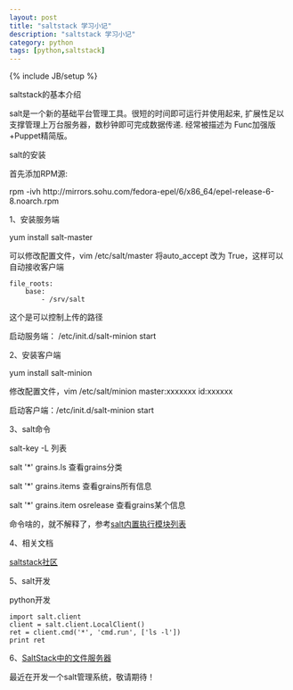 ```yaml
---
layout: post
title: "saltstack 学习小记"
description: "saltstack 学习小记"
category: python
tags: [python,saltstack]
---
```

{% include JB/setup %}

<p>saltstack的基本介绍</p>
<p>salt是一个新的基础平台管理工具。很短的时间即可运行并使用起来, 扩展性足以支撑管理上万台服务器，数秒钟即可完成数据传递. 经常被描述为 Func加强版+Puppet精简版。</p>

<p>salt的安装</p>

<p>首先添加RPM源:</p>
    rpm -ivh http://mirrors.sohu.com/fedora-epel/6/x86_64/epel-release-6-8.noarch.rpm

<p>1、安装服务端</p>
    yum install salt-master
<p>可以修改配置文件，vim /etc/salt/master 将auto_accept 改为 True，这样可以自动接收客户端</p>

    file_roots:
        base:
            - /srv/salt

<p>这个是可以控制上传的路径</p>
<p>启动服务端： /etc/init.d/salt-minion start</p>

<p>2、安装客户端</p>
    yum install salt-minion
<p>修改配置文件，vim /etc/salt/minion master:xxxxxxx   id:xxxxxx</p>
<p>启动客户端：/etc/init.d/salt-minion start</p>

<p>3、salt命令</p>
<p>salt-key -L  列表</p>
<p>salt '*' grains.ls  查看grains分类</p>
<p>salt '*' grains.items 查看grains所有信息</p>
<p>salt '*' grains.item osrelease 查看grains某个信息</p>
<p>命令啥的，就不解释了，参考<a target="_blank" href="http://wiki.saltstack.cn/modules/all">salt内置执行模块列表</a></p>

<p>4、相关文档 </p>
<p><a target="_blank" href="http://wiki.saltstack.cn/">saltstack社区</a></p>

<p>5、salt开发</p>
<p>python开发</p>

    import salt.client
    client = salt.client.LocalClient()
    ret = client.cmd('*', 'cmd.run', ['ls -l'])
    print ret


<p>6、<a href="http://www.ituring.com.cn/article/41632">SaltStack中的文件服务器</a></p>


<p>最近在开发一个salt管理系统，敬请期待！</p>